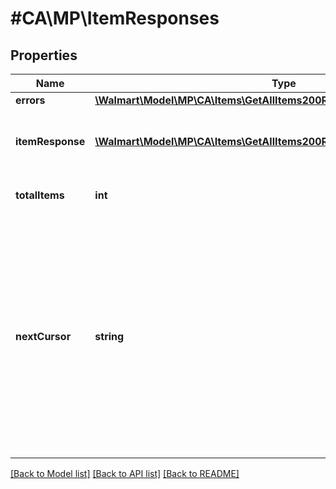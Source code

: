 # #CA\MP\ItemResponses

## Properties

Name | Type | Description | Notes
------------ | ------------- | ------------- | -------------
**errors** | [**\Walmart\Model\MP\CA\Items\GetAllItems200ResponseErrorsInner[]**](GetAllItems200ResponseErrorsInner.md) |  | [optional]
**itemResponse** | [**\Walmart\Model\MP\CA\Items\GetAllItems200ResponseItemResponseInner[]**](GetAllItems200ResponseItemResponseInner.md) | Items included in the response list |
**totalItems** | **int** | Total Items for the query | [optional]
**nextCursor** | **string** | Used for pagination when more than 200 items are retrieved. The nextCursor value of the response includes a link to another GET call which retrieves the next page of results. | [optional]


[[Back to Model list]](../) [[Back to API list]](../../Api/CA/MP) [[Back to README]](../../README.md)
